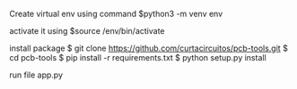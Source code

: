Create virtual env using command 
$python3 -m venv env

activate it using 
$source /env/bin/activate

install package
$ git clone https://github.com/curtacircuitos/pcb-tools.git
$ cd pcb-tools
$ pip install -r requirements.txt
$ python setup.py install

run file app.py